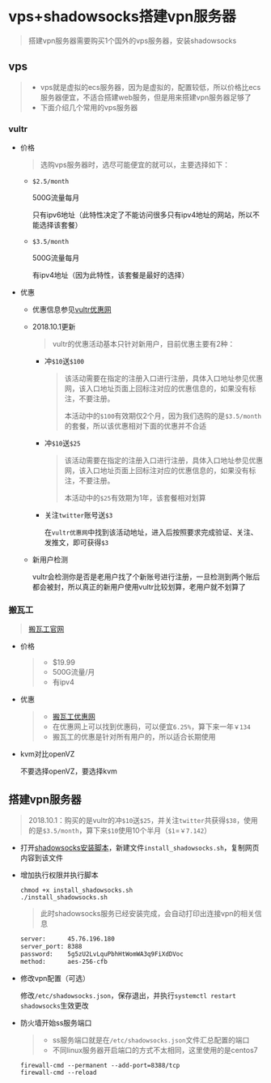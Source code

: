 # vps+shadowsocks搭建vpn服务器

> 搭建vpn服务器需要购买1个国外的vps服务器，安装shadowsocks

## vps

> + vps就是虚拟的ecs服务器，因为是虚拟的，配置较低，所以价格比ecs服务器便宜，不适合搭建web服务，但是用来搭建vpn服务器足够了
> + 下面介绍几个常用的vps服务器

### vultr

+ 价格

  > 选购vps服务器时，选尽可能便宜的就可以，主要选择如下：

  + `$2.5/month`

    500G流量每月

    只有ipv6地址（此特性决定了不能访问很多只有ipv4地址的网站，所以不能选择该套餐）

  + `$3.5/month`

    500G流量每月

    有ipv4地址（因为此特性，该套餐是最好的选择）

+ 优惠

  + 优惠信息参见[vultr优惠网](https://www.vultryhw.com/vultr-lastest-promo/)

  + 2018.10.1更新

    >  vultr的优惠活动基本只针对新用户，目前优惠主要有2种：

    + 冲`$10`送`$100`

      > 该活动需要在指定的注册入口进行注册，具体入口地址参见优惠网，该入口地址页面上回标注对应的优惠信息的，如果没有标注，不要注册。
      >
      > 本活动中的`$100`有效期仅2个月，因为我们选购的是`$3.5/month`的套餐，所以该优惠相对下面的优惠并不合适

    + 冲`$10`送`$25`

      > 该活动需要在指定的注册入口进行注册，具体入口地址参见优惠网，该入口地址页面上回标注对应的优惠信息的，如果没有标注，不要注册。
      >
      > 本活动中的`$25`有效期为1年，该套餐相对划算

    + 关注`twitter`账号送`$3`

      在`vultr优惠网`中找到该活动地址，进入后按照要求完成验证、关注、发推文，即可获得`$3`

  + 新用户检测

    vultr会检测你是否是老用户找了个新账号进行注册，一旦检测到两个账后都会被封，所以真正的新用户使用vultr比较划算，老用户就不划算了

### 搬瓦工

> [搬瓦工官网](https://bwh1.net/)

+ 价格

  > + $19.99
  > + 500G流量/月
  > + 有ipv4

+ 优惠

  > + [搬瓦工优惠网](https://www.bwgyhw.com/bandwagonhost-lastest-promo/)
  > + 在优惠网上可以找到优惠码，可以便宜`6.25%`，算下来一年`￥134`
  > + 搬瓦工的优惠是针对所有用户的，所以适合长期使用

+ kvm对比openVZ

  不要选择openVZ，要选择kvm

## 搭建vpn服务器

> 2018.10.1：购买的是vultr的冲`$10`送`$25`，并关注`twitter`共获得`$38`，使用的是`$3.5/month`，算下来`$10`使用10个半月（`$1`=`￥7.142`）

+ 打开[shadowsocks安装脚本](https://github.com/liuyongchao/url_recoder/raw/master/install-shadowsocks.sh)，新建文件`install_shadowsocks.sh`，复制网页内容到该文件

+ 增加执行权限并执行脚本

  ```shell
  chmod +x install_shadowsocks.sh
  ./install_shadowsocks.sh
  ```

  > 此时shadowsocks服务已经安装完成，会自动打印出连接vpn的相关信息

  ```txt
  server:      45.76.196.180
  server_port: 8388
  password:    5g5zU2LvLquPbhHtWomWA3q9FiXdDVoc
  method:      aes-256-cfb
  ```

+ 修改vpn配置（可选）

  修改`/etc/shadowsocks.json`，保存退出，并执行`systemctl restart shadowsocks`生效更改

+ 防火墙开始ss服务端口

  > + ss服务端口就是在`/etc/shadowsocks.json`文件汇总配置的端口
  > + 不同linux服务器开启端口的方式不太相同，这里使用的是centos7

  ```shell
  firewall-cmd --permanent --add-port=8388/tcp
  firewall-cmd --reload
  ```






